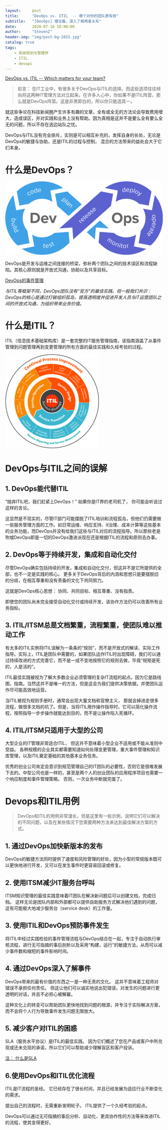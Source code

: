 ```yaml
---
layout:     post
title:      "DevOps vs. ITIL  -- 哪个对你的团队更有效"
subtitle:   "[DevOps] 理论篇，深入了解两者关系"
date:       2020-07-18 18:00:00
author:     "StevenZ"
header-img: "img/post-bg-2015.jpg"
catalog: true
tags:
    - 系统规划与管理师
    - ITIL
    - devops
---
```


[DevOps vs. ITIL -- Which matters for your team? ](https://www.atlassian.com/itsm/itil/devops-vs-itil)

>   前言： 在IT工业中，有很多关于DevOps与ITIL的选择。而这些选项往往倾向将这两种IT管理方法对立起来。在许多人心中，你如果不是ITIL阵营，那么就是DevOps阵营。这是非黑即白的，所以你只能选其一。

就这些争论在科技新闻圈产生许多有趣的文章，全有或全无的方法论会导致费用增大，造成误区，并对实践和业务上没有帮助。因为真相是这并不是要么全有要么全无的问题，所以不存在选边站队之忧。

DevOps与ITIL没有完全排斥，实则是可以相互补充的，发挥自身的长处，无论是DevOps的敏捷与协助，还是ITIL的过程与控制， 混合的方法带来的益处会大于它们本身。



# 什么是DevOps？

![](https://raw.githubusercontent.com/zengshing/zengshing.github.io/master/img/in-post/Nub8-What-is-Devops.png)

DevOps是开发与运维之间连接的桥梁，弥补两个团队之间的技术误区和流程缺陷。其核心原则就是开放式沟通，协助以及共享目标。

[DevOps的事件管理](https://www.atlassian.com/zh/incident-management/devops)

*与ITIL等框架不同，DevOps团队没有“官方”的最佳实践。但一般我们共识：DevOps的核心是通过打破组织孤岛，提高透明度并促进开发人员与IT运营团队之间的开放式沟通，为组织带来业务价值。*



# 什么是ITIL？

ITIL（信息技术基础架构库）是一套完整的IT服务管理指南，该指南涵盖了从事件管理到问题管理再到变更管理的所有方面的最佳实践和久经考验的过程。

![itil](https://raw.githubusercontent.com/zengshing/note_images/master/img/itil-processes-300x300.png)



# DevOps与ITIL之间的误解

## 1.  DevOps能代替ITIL

“抛弃ITIL吧，我们赶紧上DevOps！” 如果你是IT界的老司机了， 你可能会听说过这样的言论。

这显然是不现实的，尽管IT部门可能摆脱了ITIL培训和流程孤岛，但他们仍需要做一些服务管理方面的工作。如日常运维、响应支持、it治理、成本计算等这些基本的业务功能，而DevOps并没有给我们这些与ITIL对应的流程指导。所以那些老是吹嘘DevOps即是一切的DevOps激进派现在还是根据ITIL的流程和原则去办事。

## 2. DevOps等于持续开发，集成和自动化交付

尽管DevOps确实包括持续的开发，集成和自动化交付，但这并不是它所提供的全部，也不一定是实践的核心。 更多关于DevOps背后的内涵和思想只是要摆脱旧的分歧，在相互尊重和没有责备的文化下共同努力。

这就是DevOps核心思想： 协同、共同目标、相互尊重、没有指责。

即使您的团队尚未完全接受自动化交付或持续开发，该协作方法仍可以改善所有业务指标。

##  3. ITIL/ITSM总是文档繁重，流程繁重，使团队难以推动工作

有太多的ITIL实例将ITIL误解为一条条的“规则”，而不是开放式的解读、实际工作指导。实际上，ITIL是团队中需要的，如果团队运作ITIL时出现障碍，我们可以通过持续改进的方式完善它，而不是一成不变地按照它的规则去做，毕竟“规矩是死的，人是活的”。

ITIL最佳实践被视为了解大多数企业必须管理的复杂IT流程的起点。因为它是路线图，指南。当然这并不是唯一的方法，但是这会为我们提供决策依据，并使团队运作尽可能高效地运营。

当ITIL被视为规则手册时，通常会出现大量文档和官僚主义， 那就会掉进走很多流程，做很多文档的坑了。但是，当将ITIL用作操作指导时，它可以简化操作流程，按照指导一步步操作就能达到目的，而不是让操作陷入死循环。

## 4. ITIL/**ITSM**只适用于大型的公司

大型企业的IT管理非常适合ITIL， 但这并不意味着小型企业不适用或不能从准则中受益。 各种规模的企业其实都需要知道如何处理变更管理，重大事件管理和知识库管理，以及ITIL奠定基础的其他基本业务任务。

优秀的创业公司肯定会意识到规范管理自己的IT团队的必要性，否则它是很难发展下去的。中型公司也是一样的，甚至是两个人的创业团队的应用程序项目也需要一个响应制度和事件管理策略。 否则，一次业务中断就完蛋了。



# Devops和ITIL用例

>   DevOps和ITIL的用例非常漫长，但是这里有一些示例，说明它们可以解决的不同问题，以及在某些情况下您需要两种方法来达到最佳解决方案的方式。

## 1. 通过DevOps加快新版本的发布

DevOps的敏捷方法同时提供了速度和风险管理的好处，因为小型的常规版本既可以更快地进行开发，又可以在发生事件时更容易回滚或修复。

## 2. 使用ITSM减少IT服务台呼叫

ITSM知识管理的最佳实践意味着IT团队在解决新问题后可以创建文档，完成归档。 这样无论是团队内部和外部都可以提供自助服务方式解决他们遇到的问题，这有可能极大地减少服务台（service desk）的工作量。

## 3. 使用ITIL和DevOps预防事件发生

将ITIL中经过实践检验的事件管理流程与DevOps结合在一起，专注于自动执行审核流程，进行无可指摘的事后剖析以及采用“构建，运行”的敏捷方法，从而可以减少事件数和缩短的事件影响时间。

## 4. 通过DevOps深入了解事件

DevOps带来的最有价值的东西之一是一种无责的文化。 这并不意味着工程师对错误不承担任何责任。 但这让他们可以诚实地说出犯错误，对发生的问题进行更透明的对话，并且不必担心被解雇。

这种文化上的转变可以帮助团队更快地找到问题的根源，并专注于实际解决方案，而不会将个人行为导致事件发生问题无限放大。

## 5. 减少客户对ITIL的困惑

SLA（服务水平协议）是ITIL的最佳实践。 因为它们概述了您在产品或客户中所兑现或还未兑现的承诺，所以它们可以帮助减少理解盲区和客户投诉。

[注： 什么是SLA](https://www.atlassian.com/zh/itsm/service-request-management/slas)

## 6.使用DevOps和ITIL优化流程

ITIL是IT流程的圣经。 它已经存在了很长时间，并且已经发展为适应行业不断变化的需求。

提出自己的流程时，无需重新发明轮子。  ITIL提供了一个久经考验的起点。

DevOps可以通过无可指摘的事后分析、自动化、更具协作性的方法等来改进ITIL的流程，使其变得更好。

